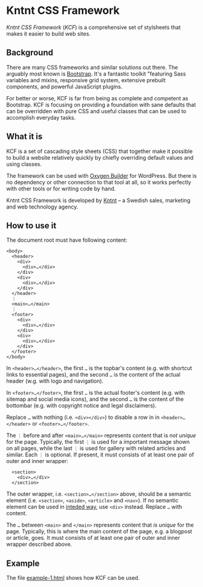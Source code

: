 # Kntnt CSS Framework

*Kntnt CSS Framework* (*KCF*) is a comprehensive set of stylsheets that makes it easier to build web sites.

## Background

There are many CSS frameworks and similar solutions out there. The arguably most known is [Bootstrap](https://getbootstrap.com/). It's a fantastic toolkit "featuring Sass variables and mixins, responsive grid system, extensive prebuilt components, and powerful JavaScript plugins.

For better or worse, KCF is far from being as complete and competent as Bootstrap. KCF is focusing on providing a foundation with sane defaults that can be overridden with pure CSS and useful classes that can be used to accomplish everyday tasks.

## What it is

KCF is a set of cascading style sheets (CSS) that together make it possible to build a website relatively quickly by chiefly overriding default values and using classes.

The framework can be used with [Oxygen Builder](https://oxygenbuilder.com/) for WordPress. But there is no dependency or other connection to that tool at all, so it works perfectly with other tools or for writing code by hand.

Kntnt CSS Framework is developed by [Kntnt](https://www.kntnt.se) – a Swedish sales, marketing and web technology agency.

## How to use it

The document root must have following content:

    <body>
      <header>
        <div>
          <div>…</div>
        </div>
        <div>
          <div>…</div>
        </div>
      </header>
      ⋮
      <main>…</main>
      ⋮
      <footer>
        <div>
          <div>…</div>
        </div>
        <div>
          <div>…</div>
        </div>
      </footer>
    </body>

In `<header>…</header>`, the first `…` is the topbar's content (e.g. with shortcut links to essential pages), and the second `…` is the content of the actual header (w.g. with logo and navigation).

In `<footer>…</footer>`, the first `…` is the actual footer's content (e.g. with sitemap and social media icons), and the second `…` is the content of the bottombar (e.g. with copyright notice and legal disclaimers).

Replace `…` with nothing (i.e. `<div></div>`) to disable a row in in `<header>…</header>` or `<footer>…</footer>`.

The `⋮` before and after `<main>…</main>` represents content that is *not unique* for the page. Typically, the first `⋮` is used for a important message shown on all pages, while the last `⋮` is used for gallery with related articles and similar. Each `⋮` is optional. If present, it must consists of at least one pair of outer and inner wrapper:

      <section>
        <div>…</div>
      </section>

The outer wrapper, i.e. `<section>…</section>` above, should be a semantic element (i.e. `<section>`, `<aside>`, `<article>` and `<nav>`). If no semantic element can be used in [inteded way](https://www.smashingmagazine.com/2013/01/the-importance-of-sections/), use `<div>` instead. Replace `…` with content.

The `…` between `<main>` and `</main>` represents content that *is unique* for the page. Typically, this is where the main content of the page, e.g. a blogpost or article, goes. It must consists of at least one pair of outer and inner wrapper described above.

## Example

The file [example-1.html](https://github.com/Kntnt/kntnt-css-framework/blob/main/examples/example-1.html) shows how KCF can be used.


